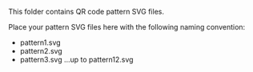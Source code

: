 This folder contains QR code pattern SVG files.

Place your pattern SVG files here with the following naming convention:
- pattern1.svg
- pattern2.svg
- pattern3.svg
...up to pattern12.svg
